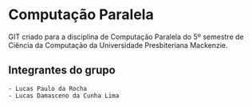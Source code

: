 # Computação Paralela

 GIT criado para a disciplina de Computação Paralela do 5º semestre de Ciência da Computação da Universidade Presbiteriana Mackenzie.

 ## Integrantes do grupo

 ```
 - Lucas Paulo da Rocha
 - Lucas Damasceno da Cunha Lima
 ```

